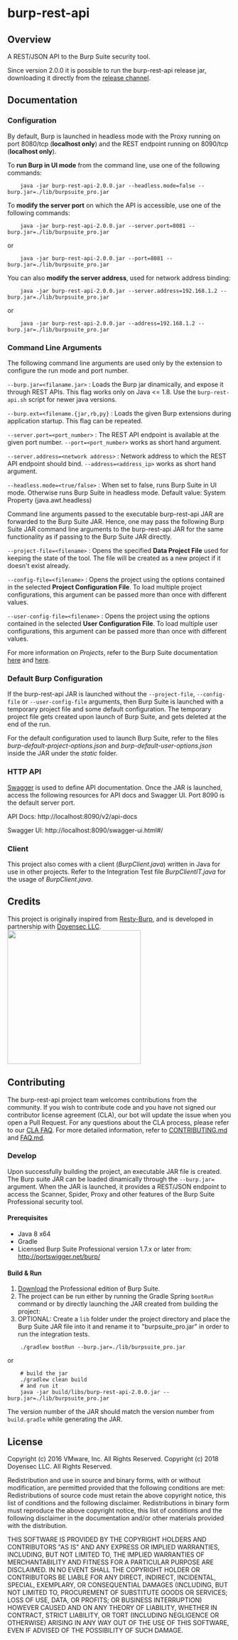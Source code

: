 # burp-rest-api

## Overview

A REST/JSON API to the Burp Suite security tool.

Since version 2.0.0 it is possible to run the burp-rest-api release jar,
downloading it directly from the 
[release channel](https://github.com/vmware/burp-rest-api/releases).

## Documentation

### Configuration

By default, Burp is launched in headless mode with the Proxy running on port 8080/tcp (**localhost only**) and the REST endpoint running on 8090/tcp (**localhost only**).

To __run Burp in UI mode__ from the command line, use one of the following commands:

```
    java -jar burp-rest-api-2.0.0.jar --headless.mode=false --burp.jar=./lib/burpsuite_pro.jar
```


To __modify the server port__ on which the API is accessible, use one of the following commands:

```
    java -jar burp-rest-api-2.0.0.jar --server.port=8081 --burp.jar=./lib/burpsuite_pro.jar
```
or
```
    java -jar burp-rest-api-2.0.0.jar --port=8081 --burp.jar=./lib/burpsuite_pro.jar
```

You can also __modify the server address__, used for network address binding:

```
    java -jar burp-rest-api-2.0.0.jar --server.address=192.168.1.2 --burp.jar=./lib/burpsuite_pro.jar
```
or
```
    java -jar burp-rest-api-2.0.0.jar --address=192.168.1.2 --burp.jar=./lib/burpsuite_pro.jar
```

### Command Line Arguments

The following command line arguments are used only by the extension to configure the run mode and port number.

`--burp.jar=<filaname.jar>` : Loads the Burp jar dinamically, and expose it through REST APIs. This flag works only on Java <= 1.8. Use the `burp-rest-api.sh` script for newer java versions.

`--burp.ext=<filename.{jar,rb,py}` : Loads the given Burp extensions during application startup. This flag can be repeated.

`--server.port=<port_number>` : The REST API endpoint is available at the given port number. `--port=<port_number>`
 works as short hand argument.
 
 `--server.address=<network address>` : Network address to which the REST API endpoint should bind. `--address=<address_ip>`
  works as short hand argument.

`--headless.mode=<true/false>` : When set to false, runs Burp Suite in UI mode. Otherwise runs Burp Suite in headless
 mode. Default value: System Property (java.awt.headless)

Command line arguments passed to the executable burp-rest-api JAR are forwarded to the Burp Suite JAR. Hence, one may
 pass the following Burp Suite JAR command line arguments to the burp-rest-api JAR for the same functionality as if
 passing to the Burp Suite JAR directly.

`--project-file=<filename>` : Opens the specified **Data Project File** used for keeping the state of the tool. The file will be created as a new project if it doesn't
 exist already.

`--config-file=<filename>` : Opens the project using the options contained in the selected **Project Configuration File**. To load multiple project configurations, this argument can be passed more than once with different values.
 
`--user-config-file=<filename>` : Opens the project using the options contained in the selected **User Configuration File**. To load multiple user configurations, this argument can be passed more than once with different values.

For more information on *Projects*, refer to the Burp Suite documentation
 [here](https://portswigger.net/burp/help/suite_burp_projects.html) and [here](https://portswigger.net/blog/introducing-burp-projects).


### Default Burp Configuration ###

If the burp-rest-api JAR is launched without the `--project-file`, `--config-file` or `--user-config-file` arguments, then Burp Suite is
 launched with a temporary project file and some default configuration. The temporary project file gets created upon
 launch of Burp Suite, and gets deleted at the end of the run.

For the default configuration used to launch Burp Suite, refer to the files _burp-default-project-options.json_ and
_burp-default-user-options.json_ inside the JAR under the _static_ folder.

### HTTP API

[Swagger](http://swagger.io/) is used to define API documentation. Once the JAR is launched, access the following
 resources for API docs and Swagger UI. Port 8090 is the default server port.

API Docs: http://localhost:8090/v2/api-docs

Swagger UI: http://localhost:8090/swagger-ui.html#/

### Client

This project also comes with a client (_BurpClient.java_) written in Java for use in other projects. Refer to the
 Integration Test file _BurpClientIT.java_ for the usage of _BurpClient.java_.

## Credits

This project is originally inspired from [Resty-Burp](https://github.com/continuumsecurity/resty-burp
 "continuumsecurity/resty-burp: REST/JSON interface to Burp Suite"), and is developed in partnership with [Doyensec LLC](https://doyensec.com/). <img src="https://www.doyensec.com/images/logo.png" width="300">

## Contributing

The burp-rest-api project team welcomes contributions from the community. If you wish to contribute code and you have
 not signed our contributor license agreement (CLA), our bot will update the issue when you open a Pull Request. For
 any questions about the CLA process, please refer to our [CLA FAQ](https://cla.vmware.com/faq). For more detailed
 information, refer to [CONTRIBUTING.md](CONTRIBUTING.md) and [FAQ.md](FAQ.md).

### Develop

Upon successfully building the project, an executable JAR file is created.
The Burp suite JAR can be loaded dinamically through the `--burp.jar=` argument.
When the JAR is launched, it provides a REST/JSON endpoint to access the Scanner, Spider, Proxy and other
 features of the Burp Suite Professional security tool.

#### Prerequisites

* Java 8 x64
* Gradle
* Licensed Burp Suite Professional version 1.7.x or later from: <http://portswigger.net/burp/>


#### Build & Run

1. [Download](https://portswigger.net/burp/download.html) the Professional edition of Burp Suite.
2. The project can be run either by running the Gradle Spring `bootRun` command or by directly launching the JAR
 created from building the project:
3. OPTIONAL: Create a `lib` folder under the project directory and place the Burp Suite JAR file into it and rename it to "burpsuite_pro.jar" in order to run the integration tests.

```
    ./gradlew bootRun --burp.jar=./lib/burpsuite_pro.jar
```

or

```
    # build the jar
    ./gradlew clean build
    # and run it
    java -jar build/libs/burp-rest-api-2.0.0.jar --burp.jar=./lib/burpsuite_pro.jar 
```
The version number of the JAR should match the version number from `build.gradle` while generating the JAR.


## License

Copyright (c) 2016 VMware, Inc. All Rights Reserved.
Copyright (c) 2018 Doyensec LLC. All Rights Reserved.

Redistribution and use in source and binary forms, with or without modification, are permitted provided that the
 following conditions are met: Redistributions of source code must retain the above copyright notice, this list of
 conditions and the following disclaimer. Redistributions in binary form must reproduce the above copyright notice,
 this list of conditions and the following disclaimer in the documentation and/or other materials provided with the
 distribution.

THIS SOFTWARE IS PROVIDED BY THE COPYRIGHT HOLDERS AND CONTRIBUTORS "AS IS" AND ANY EXPRESS OR IMPLIED WARRANTIES,
 INCLUDING, BUT NOT LIMITED TO, THE IMPLIED WARRANTIES OF MERCHANTABILITY AND FITNESS FOR A PARTICULAR PURPOSE ARE
 DISCLAIMED. IN NO EVENT SHALL THE COPYRIGHT HOLDER OR CONTRIBUTORS BE LIABLE FOR ANY DIRECT, INDIRECT, INCIDENTAL,
 SPECIAL, EXEMPLARY, OR CONSEQUENTIAL DAMAGES (INCLUDING, BUT NOT LIMITED TO, PROCUREMENT OF SUBSTITUTE GOODS OR
 SERVICES; LOSS OF USE, DATA, OR PROFITS; OR BUSINESS INTERRUPTION) HOWEVER CAUSED AND ON ANY THEORY OF LIABILITY,
 WHETHER IN CONTRACT, STRICT LIABILITY, OR TORT (INCLUDING NEGLIGENCE OR OTHERWISE) ARISING IN ANY WAY OUT OF THE USE
 OF THIS SOFTWARE, EVEN IF ADVISED OF THE POSSIBILITY OF SUCH DAMAGE.
